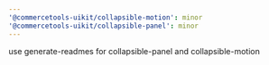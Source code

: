 ```yaml
---
'@commercetools-uikit/collapsible-motion': minor
'@commercetools-uikit/collapsible-panel': minor
---
```


use generate-readmes for collapsible-panel and collapsible-motion
